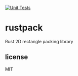 [![Unit Tests](https://github.com/jt-chihara/rustpack/actions/workflows/rust.yml/badge.svg)](https://github.com/jt-chihara/rustpack/actions/workflows/rust.yml)

# rustpack
Rust 2D rectangle packing library

## license

MIT
